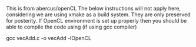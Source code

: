 This is from abercus/openCL
The below instructions will not apply here, considering we are using xmake as a build system. They are only preserved for posterity.
If OpenCL environment is set up properly then you should be able to compile the code using (if using gcc compiler)

gcc vecAdd.c -o vecAdd -lOpenCL

